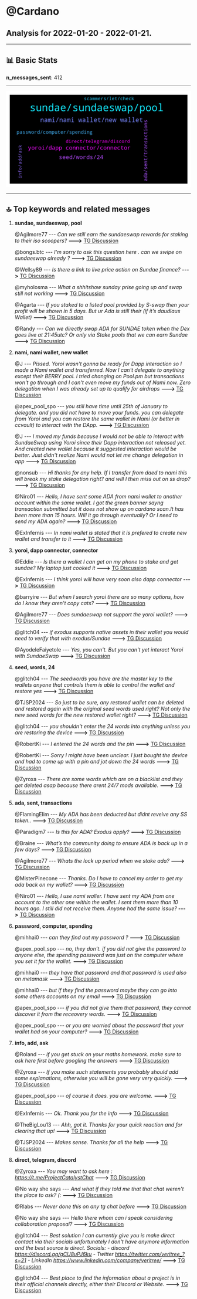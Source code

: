 # **@Cardano**
 ## Analysis for **2022-01-20** - **2022-01-21**.

---

## 📊 **Basic Stats**

**n_messages_sent**: 412

---
![wordcloud](Cardano_1Days_wordcloud.png)

---


## 🔝 **Top keywords and related messages**

1. **sundae, sundaeswap, pool**

    @Agilmore77 --- *Can we still earn the sundaeswap rewards for staking to their iso scoopers?* **--->** [TG Discussion](https://t.me/Cardano/773414)

    @bongs.btc --- *I'm sorry  to ask this question here . can we swipe    on sundaeswap  already  ?* **--->** [TG Discussion](https://t.me/Cardano/773481)

    @Wellsy89 --- *Is there a link to live price action on Sundae finance?* **--->** [TG Discussion](https://t.me/Cardano/773598)

    @myholosma --- *What a shhitshow sunday prise going up and swap still not working* **--->** [TG Discussion](https://t.me/Cardano/773276)

    @Agarta --- *If you staked to a listed pool provided by S-swap then your profit will be shown in 5 days. But ur Ada is still their (if it’s daudlaus Wallet)* **--->** [TG Discussion](https://t.me/Cardano/773267)

    @Randy --- *Can we directly swap ADA for SUNDAE token when the Dex goes live at 21:45utc?   Or only via Stake pools that we can earn Sundae* **--->** [TG Discussion](https://t.me/Cardano/772957)

2. **nami, nami wallet, new wallet**

    @J --- *Pissed.  Yoroi wasn't gonna be ready for Dapp interaction so I made a Nami wallet and transferred.  Now I can't delegate to anything except their BERRY pool.  I tried changing on Pool.pm but transactions won't go through and I can't even move my funds out of Nami now.  Zero delegation when I was already set up to qualify for airdrops* **--->** [TG Discussion](https://t.me/Cardano/772407)

    @apex_pool_spo --- *you still have time until 25th of January to delegate.  and you did not have to move your funds. you can delegate from Yoroi and you can restore the same wallet in Nami (or better in ccvault) to interact with the DApp.* **--->** [TG Discussion](https://t.me/Cardano/772410)

    @J --- *I moved my funds because I would not be able to interact with SundaeSwap using Yoroi since their Dapp interaction not released yet.  And created new wallet because it suggested interaction would be better.  Just didn't realize Nami would not let me change delegation in app* **--->** [TG Discussion](https://t.me/Cardano/772423)

    @nonsub --- *Hi thanks for any help. If I transfer from daed to nami this will break my stake delegation right? and will I then miss out on ss drop?* **--->** [TG Discussion](https://t.me/Cardano/773125)

    @Niro01 --- *Hello, I have sent some ADA from nami wallet to another account within the same wallet. I got the green banner sayng transaction submitted but it does not show up on cardano scan.It has been more than 15 hours. Will it go through eventually? Or I need to send my ADA again?* **--->** [TG Discussion](https://t.me/Cardano/773817)

    @ExInfernis --- *In nami wallet is stated that it is prefered to create new wallet and transfer to it* **--->** [TG Discussion](https://t.me/Cardano/773121)

3. **yoroi, dapp connector, connector**

    @Eddie --- *Is there a wallet I can get on my phone to stake and get sundae? My laptop just cooked it* **--->** [TG Discussion](https://t.me/Cardano/772765)

    @ExInfernis --- *I think yoroi will have very soon also dapp connector* **--->** [TG Discussion](https://t.me/Cardano/773127)

    @barryire --- *But when I search yoroi there are so many options, how do I know they aren't copy cats?* **--->** [TG Discussion](https://t.me/Cardano/773339)

    @Agilmore77 --- *Does sundaeswap not support the yoroi wallet?* **--->** [TG Discussion](https://t.me/Cardano/773408)

    @glitch04 --- *if exodus supports native assets in their wallet you would need to verify that with exodus/Sundae* **--->** [TG Discussion](https://t.me/Cardano/772599)

    @AyodeleFaiyetole --- *Yes, you can't. But you can't yet interact Yoroi with SundaeSwap* **--->** [TG Discussion](https://t.me/Cardano/772977)

4. **seed, words, 24**

    @glitch04 --- *The seedwords you have are the master key to the wallets anyone that controls them is able to control the wallet and restore yes* **--->** [TG Discussion](https://t.me/Cardano/772617)

    @TJSP2024 --- *So just to be sure, any restored wallet can be deleted and restored again with the original seed words used right? Not only the new seed words for the new restored wallet right?* **--->** [TG Discussion](https://t.me/Cardano/772616)

    @glitch04 --- *you shouldn't enter the 24 words into anything unless you are restoring the device* **--->** [TG Discussion](https://t.me/Cardano/773507)

    @RobertKi --- *I entered the 24 words and the pin* **--->** [TG Discussion](https://t.me/Cardano/773506)

    @RobertKi --- *Sorry I might have been unclear. I just bought the device and had to come  up with a pin and jot down the 24 words* **--->** [TG Discussion](https://t.me/Cardano/773508)

    @Zyroxa --- *There are some words which are on a blacklist and they get deleted asap because there arent 24/7 mods available.* **--->** [TG Discussion](https://t.me/Cardano/772833)

5. **ada, sent, transactions**

    @FlamingElim --- *My ADA has been deducted but didnt reveive any SS token..* **--->** [TG Discussion](https://t.me/Cardano/773467)

    @Paradigm7 --- *Is this for ADA? Exodus apply?* **--->** [TG Discussion](https://t.me/Cardano/772596)

    @Braine --- *What’s the community doing to ensure ADA is back up in a few days?* **--->** [TG Discussion](https://t.me/Cardano/773420)

    @Agilmore77 --- *Whats the lock up period when we stake ada?* **--->** [TG Discussion](https://t.me/Cardano/773428)

    @MisterPinecone --- *Thanks. Do I have to cancel my order to get my ada back on my wallet?* **--->** [TG Discussion](https://t.me/Cardano/773289)

    @Niro01 --- *Hello, I use nami waller. I have sent my ADA from one account to the other one within the wallet. I sent them more than 10 hours ago. I still did not receive them. Anyone had the same issue?* **--->** [TG Discussion](https://t.me/Cardano/773614)

6. **password, computer, spending**

    @mihhai0 --- *can they find out my password ?* **--->** [TG Discussion](https://t.me/Cardano/773783)

    @apex_pool_spo --- *no, they don't. if you did not give the password to anyone else, the spending password was just on the computer where you set it for the wallet.* **--->** [TG Discussion](https://t.me/Cardano/773804)

    @mihhai0 --- *they have that password and that password is used also on metamask* **--->** [TG Discussion](https://t.me/Cardano/773802)

    @mihhai0 --- *but if they find the password maybe they can go into some others accounts on my email* **--->** [TG Discussion](https://t.me/Cardano/773787)

    @apex_pool_spo --- *if you did not give them that password, they cannot discover it from the receovery words.* **--->** [TG Discussion](https://t.me/Cardano/773796)

    @apex_pool_spo --- *or you are worried about the password that your wallet had on your computer?* **--->** [TG Discussion](https://t.me/Cardano/773794)

7. **info, add, ask**

    @Roland --- *if you get stuck on your maths homework. make sure to ask here first before googling the answers* **--->** [TG Discussion](https://t.me/Cardano/772667)

    @Zyroxa --- *If you make such statements you probably should add some explanations, otherwise you will be gone very very quickly.* **--->** [TG Discussion](https://t.me/Cardano/773669)

    @apex_pool_spo --- *of course it does. you are welcome.* **--->** [TG Discussion](https://t.me/Cardano/773159)

    @ExInfernis --- *Ok. Thank you for the info* **--->** [TG Discussion](https://t.me/Cardano/773148)

    @TheBigLou13 --- *Ahh, got it. Thanks for your quick reaction and for clearing that up!* **--->** [TG Discussion](https://t.me/Cardano/772836)

    @TJSP2024 --- *Makes sense. Thanks for all the help* **--->** [TG Discussion](https://t.me/Cardano/772623)

8. **direct, telegram, discord**

    @Zyroxa --- *You may want to ask here : https://t.me/ProjectCatalystChat* **--->** [TG Discussion](https://t.me/Cardano/772903)

    @No way she says --- *And what if they told me that that chat weren't the place to ask? (:* **--->** [TG Discussion](https://t.me/Cardano/772920)

    @Rlabs --- *Never done this on any tg chat before* **--->** [TG Discussion](https://t.me/Cardano/773263)

    @No way she says --- *Hello there whom can i speak considering collaboration proposal?* **--->** [TG Discussion](https://t.me/Cardano/772902)

    @glitch04 --- *Best solution I can currently give you is make direct contact via their socials unfortunately I don't have anymore information and the best source is direct.   Socials:  - discord https://discord.gg/gCU8uPJ6ku - Twitter https://twitter.com/veritree_?s=21 - LinkedIn https://www.linkedin.com/company/veritree/* **--->** [TG Discussion](https://t.me/Cardano/773570)

    @glitch04 --- *Best place to find the information about a project is in their official channels directly, either their Discord or Website.* **--->** [TG Discussion](https://t.me/Cardano/772717)

